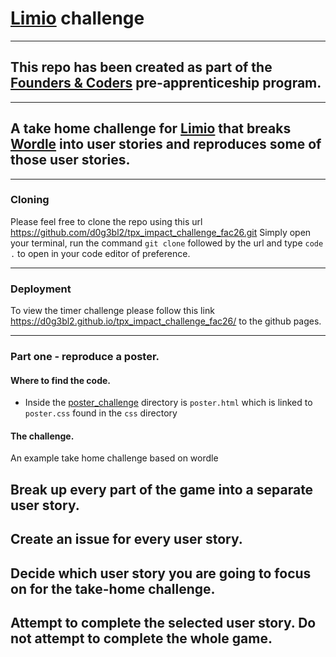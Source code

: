 # [Limio](https://www.limio.com/) challenge

---

## This repo has been created as part of the [Founders & Coders](https://learn.foundersandcoders.com) pre-apprenticeship program.

---

## A take home challenge for [Limio](https://www.limio.com/) that breaks [Wordle](https://www.nytimes.com/games/wordle/index.html) into user stories and reproduces some of those user stories. 

---

### Cloning 

Please feel free to clone the repo using this url https://github.com/d0g3bl2/tpx_impact_challenge_fac26.git Simply open your terminal, run the command `git clone` followed by the url and type `code .` to open in your code editor of preference.

---

### Deployment 

To view the timer challenge please follow this link https://d0g3bl2.github.io/tpx_impact_challenge_fac26/ to the github pages.

---

### Part one - reproduce a poster.

#### Where to find the code.

- Inside the [poster_challenge](https://github.com/d0g3bl2/tpx_impact_challenge_fac26/tree/main/poster_challenge) directory is `poster.html` which is linked to `poster.css` found in the `css` directory

#### The challenge.
An example take home challenge based on wordle

## Break up every part of the game into a separate user story.

## Create an issue for every user story.

## Decide which user story you are going to focus on for the take-home challenge.

## Attempt to complete the selected user story. Do not attempt to complete the whole game.
